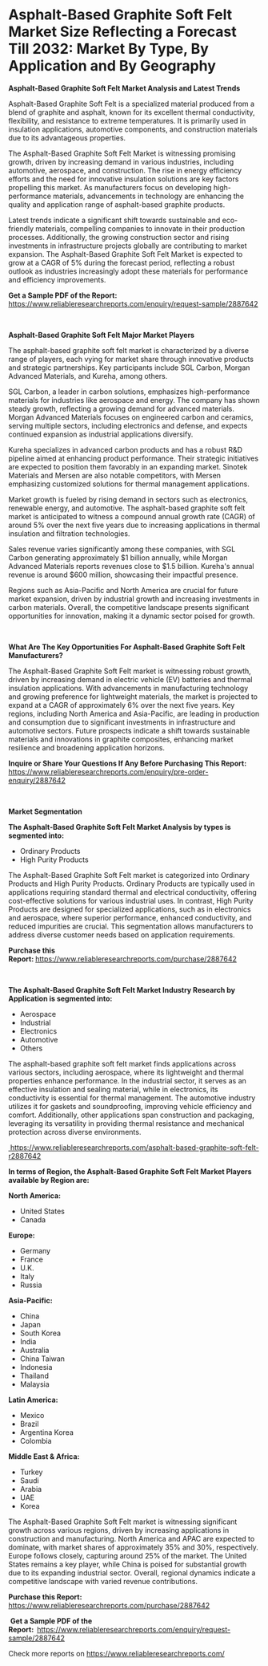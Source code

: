 <p><h1>Asphalt-Based Graphite Soft Felt Market Size Reflecting a Forecast Till 2032: Market By Type, By Application and By Geography</h1></p><p><strong>Asphalt-Based Graphite Soft Felt Market Analysis and Latest Trends</strong></p>
<p><p>Asphalt-Based Graphite Soft Felt is a specialized material produced from a blend of graphite and asphalt, known for its excellent thermal conductivity, flexibility, and resistance to extreme temperatures. It is primarily used in insulation applications, automotive components, and construction materials due to its advantageous properties.</p><p>The Asphalt-Based Graphite Soft Felt Market is witnessing promising growth, driven by increasing demand in various industries, including automotive, aerospace, and construction. The rise in energy efficiency efforts and the need for innovative insulation solutions are key factors propelling this market. As manufacturers focus on developing high-performance materials, advancements in technology are enhancing the quality and application range of asphalt-based graphite products.</p><p>Latest trends indicate a significant shift towards sustainable and eco-friendly materials, compelling companies to innovate in their production processes. Additionally, the growing construction sector and rising investments in infrastructure projects globally are contributing to market expansion. The Asphalt-Based Graphite Soft Felt Market is expected to grow at a CAGR of 5% during the forecast period, reflecting a robust outlook as industries increasingly adopt these materials for performance and efficiency improvements.</p></p>
<p><strong>Get a Sample PDF of the Report:&nbsp;</strong> <a href="https://www.reliableresearchreports.com/enquiry/request-sample/2887642?utm_campaign=3292&utm_medium=2&utm_source=Github&utm_content=ia&utm_term=14032025&utm_id=asphalt-based-graphite-soft-felt">https://www.reliableresearchreports.com/enquiry/request-sample/2887642</a></p>
<p>&nbsp;</p>
<p><strong>Asphalt-Based Graphite Soft Felt Major Market Players</strong></p>
<p><p>The asphalt-based graphite soft felt market is characterized by a diverse range of players, each vying for market share through innovative products and strategic partnerships. Key participants include SGL Carbon, Morgan Advanced Materials, and Kureha, among others. </p><p>SGL Carbon, a leader in carbon solutions, emphasizes high-performance materials for industries like aerospace and energy. The company has shown steady growth, reflecting a growing demand for advanced materials. Morgan Advanced Materials focuses on engineered carbon and ceramics, serving multiple sectors, including electronics and defense, and expects continued expansion as industrial applications diversify.</p><p>Kureha specializes in advanced carbon products and has a robust R&D pipeline aimed at enhancing product performance. Their strategic initiatives are expected to position them favorably in an expanding market. Sinotek Materials and Mersen are also notable competitors, with Mersen emphasizing customized solutions for thermal management applications.</p><p>Market growth is fueled by rising demand in sectors such as electronics, renewable energy, and automotive. The asphalt-based graphite soft felt market is anticipated to witness a compound annual growth rate (CAGR) of around 5% over the next five years due to increasing applications in thermal insulation and filtration technologies.</p><p>Sales revenue varies significantly among these companies, with SGL Carbon generating approximately $1 billion annually, while Morgan Advanced Materials reports revenues close to $1.5 billion. Kureha's annual revenue is around $600 million, showcasing their impactful presence. </p><p>Regions such as Asia-Pacific and North America are crucial for future market expansion, driven by industrial growth and increasing investments in carbon materials. Overall, the competitive landscape presents significant opportunities for innovation, making it a dynamic sector poised for growth.</p></p>
<p>&nbsp;</p>
<p><strong>What Are The Key Opportunities For Asphalt-Based Graphite Soft Felt Manufacturers?</strong></p>
<p><p>The Asphalt-Based Graphite Soft Felt market is witnessing robust growth, driven by increasing demand in electric vehicle (EV) batteries and thermal insulation applications. With advancements in manufacturing technology and growing preference for lightweight materials, the market is projected to expand at a CAGR of approximately 6% over the next five years. Key regions, including North America and Asia-Pacific, are leading in production and consumption due to significant investments in infrastructure and automotive sectors. Future prospects indicate a shift towards sustainable materials and innovations in graphite composites, enhancing market resilience and broadening application horizons.</p></p>
<p><strong>Inquire or Share Your Questions If Any Before Purchasing This Report:</strong> <a href="https://www.reliableresearchreports.com/enquiry/pre-order-enquiry/2887642?utm_campaign=3292&utm_medium=2&utm_source=Github&utm_content=ia&utm_term=14032025&utm_id=asphalt-based-graphite-soft-felt">https://www.reliableresearchreports.com/enquiry/pre-order-enquiry/2887642</a></p>
<p>&nbsp;</p>
<p><strong>Market Segmentation</strong></p>
<p><strong>The Asphalt-Based Graphite Soft Felt Market Analysis by types is segmented into:</strong></p>
<p><ul><li>Ordinary Products</li><li>High Purity Products</li></ul></p>
<p><p>The Asphalt-Based Graphite Soft Felt market is categorized into Ordinary Products and High Purity Products. Ordinary Products are typically used in applications requiring standard thermal and electrical conductivity, offering cost-effective solutions for various industrial uses. In contrast, High Purity Products are designed for specialized applications, such as in electronics and aerospace, where superior performance, enhanced conductivity, and reduced impurities are crucial. This segmentation allows manufacturers to address diverse customer needs based on application requirements.</p></p>
<p><strong>Purchase this Report:&nbsp;</strong><a href="https://www.reliableresearchreports.com/purchase/2887642?utm_campaign=3292&utm_medium=2&utm_source=Github&utm_content=ia&utm_term=14032025&utm_id=asphalt-based-graphite-soft-felt">https://www.reliableresearchreports.com/purchase/2887642</a></p>
<p>&nbsp;</p>
<p><strong>The Asphalt-Based Graphite Soft Felt Market Industry Research by Application is segmented into:</strong></p>
<p><ul><li>Aerospace</li><li>Industrial</li><li>Electronics</li><li>Automotive</li><li>Others</li></ul></p>
<p><p>The asphalt-based graphite soft felt market finds applications across various sectors, including aerospace, where its lightweight and thermal properties enhance performance. In the industrial sector, it serves as an effective insulation and sealing material, while in electronics, its conductivity is essential for thermal management. The automotive industry utilizes it for gaskets and soundproofing, improving vehicle efficiency and comfort. Additionally, other applications span construction and packaging, leveraging its versatility in providing thermal resistance and mechanical protection across diverse environments.</p></p>
<p><a href="https://www.reliableresearchreports.com/asphalt-based-graphite-soft-felt-r2887642?utm_campaign=3292&utm_medium=2&utm_source=Github&utm_content=ia&utm_term=14032025&utm_id=asphalt-based-graphite-soft-felt">&nbsp;https://www.reliableresearchreports.com/asphalt-based-graphite-soft-felt-r2887642</a></p>
<p><strong>In terms of Region, the Asphalt-Based Graphite Soft Felt Market Players available by Region are:</strong></p>
<p>
    <p> <strong> North America: </strong>
        <ul>
            <li>United States</li>
            <li>Canada</li>
        </ul>
        </p> 
    <p> <strong> Europe: </strong>
        <ul>
            <li>Germany</li>
            <li>France</li>
            <li>U.K.</li>
            <li>Italy</li>
            <li>Russia</li>
        </ul>
        </p> 
    <p> <strong> Asia-Pacific: </strong>
        <ul>
            <li>China</li>
            <li>Japan</li>
            <li>South Korea</li>
            <li>India</li>
            <li>Australia</li>
            <li>China Taiwan</li>
            <li>Indonesia</li>
            <li>Thailand</li>
            <li>Malaysia</li>
        </ul>
        </p> 
    <p> <strong> Latin America: </strong>
        <ul>
            <li>Mexico</li>
            <li>Brazil</li>
            <li>Argentina Korea</li>
            <li>Colombia</li>
        </ul>
        </p> 
    <p> <strong> Middle East & Africa: </strong>
        <ul>
            <li>Turkey</li>
            <li>Saudi</li>
            <li>Arabia</li>
            <li>UAE</li>
            <li>Korea</li>
        </ul>
    </p>
    </p>
<p><p>The Asphalt-Based Graphite Soft Felt market is witnessing significant growth across various regions, driven by increasing applications in construction and manufacturing. North America and APAC are expected to dominate, with market shares of approximately 35% and 30%, respectively. Europe follows closely, capturing around 25% of the market. The United States remains a key player, while China is poised for substantial growth due to its expanding industrial sector. Overall, regional dynamics indicate a competitive landscape with varied revenue contributions.</p></p>
<p><strong>Purchase this Report: </strong><a href="https://www.reliableresearchreports.com/purchase/2887642?utm_campaign=3292&utm_medium=2&utm_source=Github&utm_content=ia&utm_term=14032025&utm_id=asphalt-based-graphite-soft-felt">https://www.reliableresearchreports.com/purchase/2887642</a></p>
<p>&nbsp;<strong>Get a Sample PDF of the Report:&nbsp;&nbsp;</strong><a href="https://www.reliableresearchreports.com/enquiry/request-sample/2887642?utm_campaign=3292&utm_medium=2&utm_source=Github&utm_content=ia&utm_term=14032025&utm_id=asphalt-based-graphite-soft-felt">https://www.reliableresearchreports.com/enquiry/request-sample/2887642</a></p>
<p><strong></strong></p>
<p>Check more reports on <a href="https://www.reliableresearchreports.com/?utm_campaign=3292&utm_medium=2&utm_source=Github&utm_content=ia&utm_term=14032025&utm_id=asphalt-based-graphite-soft-felt">https://www.reliableresearchreports.com/</a></p>